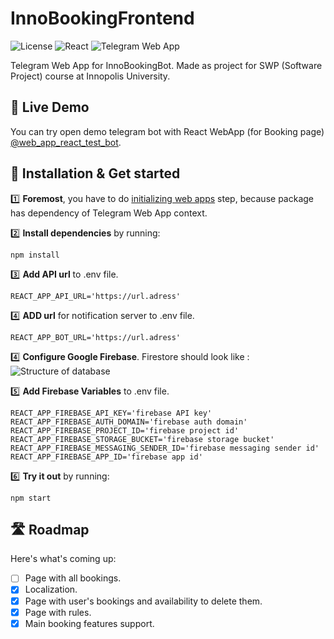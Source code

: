 # InnoBookingFrontend
![License](https://img.shields.io/github/license/dmhd6219/SocialNetwork)
![React](https://img.shields.io/badge/React-blue.svg)
![Telegram Web App](https://img.shields.io/badge/Telegram%20Web%20App-brightgreen.svg)

Telegram Web App for InnoBookingBot. Made as project for SWP (Software Project) course at Innopolis University.


## 🔴 Live Demo

You can try open demo telegram bot with React WebApp (for Booking page) [@web_app_react_test_bot](https://t.me/web_app_react_test_bot).

## 🔧 Installation & Get started

:one: **Foremost**, you have to do [initializing web apps](https://core.telegram.org/bots/webapps#initializing-web-apps) step, because package has dependency of Telegram Web App context.

:two: **Install dependencies** by running:
```
npm install
```

:three: **Add API url** to .env file.
```
REACT_APP_API_URL='https://url.adress'
```

:four: **ADD url** for notification server to .env file.
```
REACT_APP_BOT_URL='https://url.adress'
```

:four: **Configure Google Firebase**.
Firestore should look like :
![Structure of database](https://i.ibb.co/sbBdyhG/Screenshot-1.png)

:five: **Add Firebase Variables** to .env file.
```
REACT_APP_FIREBASE_API_KEY='firebase API key'
REACT_APP_FIREBASE_AUTH_DOMAIN='firebase auth domain'
REACT_APP_FIREBASE_PROJECT_ID='firebase project id'
REACT_APP_FIREBASE_STORAGE_BUCKET='firebase storage bucket'
REACT_APP_FIREBASE_MESSAGING_SENDER_ID='firebase messaging sender id'
REACT_APP_FIREBASE_APP_ID='firebase app id'
```

:six: **Try it out** by running:
```
npm start
```


## 🛣 Roadmap

Here's what's coming up:

- [ ] Page with all bookings.
- [x] Localization.
- [x] Page with user's bookings and availability to delete them.
- [x] Page with rules.
- [x] Main booking features support.
